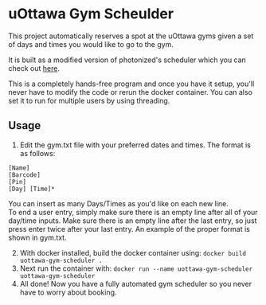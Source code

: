 # uOttawa Gym Scheulder

This project automatically reserves a spot at the uOttawa gyms given a set of days and times you would like to go to the gym.  

It is built as a modified version of photonized's scheduler which you can check out [here](https://github.com/photonized/uOttawa-Gym-Scheduler).  

This is a completely hands-free program and once you have it setup, you'll never have to modify the code or rerun the docker container.  You can also set it to run for multiple users by using threading.

## Usage

1. Edit the gym.txt file with your preferred dates and times.  The format is as follows:
```
[Name]
[Barcode]
[Pin]
[Day] [Time]*
```
You can insert as many Days/Times as you'd like on each new line.  
To end a user entry, simply make sure there is an empty line after all of your day/time inputs.
Make sure there is an empty line after the last entry, so just press enter twice after your last entry.
An example of the proper format is shown in gym.txt.

2. With docker installed, build the docker container using: ```docker build uottawa-gym-scheduler .```
3. Next run the container with: ```docker run --name uottawa-gym-scheduler uottawa-gym-scheduler```
4. All done! Now you have a fully automated gym scheduler so you never have to worry about booking.
